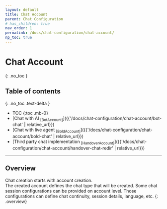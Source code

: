 ```yaml
---
layout: default
title: Chat Account
parent: Chat Configuration
# has_children: true
nav_order: 1
permalink: /docs/chat-configuration/chat-account/
np_toc: true
---
```


# Chat Account
{: .no_toc }

## Table of contents
{: .no_toc .text-delta }

- TOC
{:toc .mb-0}
- [Chat with AI <sub>[BotAccount]</sub>]({{'/docs/chat-configuration/chat-account/bot-chat' | relative_url}})
- [Chat with live agent <sub>[BoldAccount]</sub>]({{'/docs/chat-configuration/chat-account/bold-chat' | relative_url}})
- [Third party chat implementation <sub>[HandoverAccount]</sub>]({{'/docs/chat-configuration/chat-account/handover-chat-redir' | relative_url}})

---

## Overview
Chat creation starts with account creation.   
The created account defines the chat type that will be created.
Some chat session configurations can be provided on account level. Those configurations can define chat continuity, session details, language, etc.
{: .overview}
